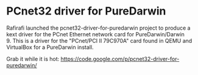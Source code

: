 # PCnet32 driver for PureDarwin

Rafirafi launched the pcnet32-driver-for-puredarwin project to produce a kext driver for the PCnet Ethernet network card for PureDarwin/Darwin 9. This is a driver for the "PCnet/PCI II 79C970A" card found in QEMU and VirtualBox for a PureDarwin install.

Grab it while it is hot: https://code.google.com/p/pcnet32-driver-for-puredarwin/

